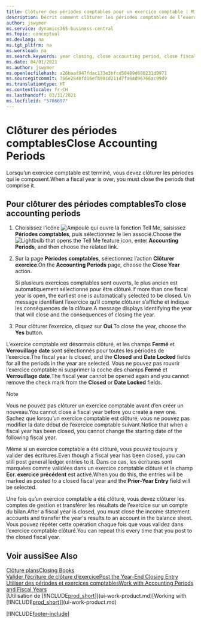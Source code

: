 ```yaml
---
title: Clôturer des périodes comptables pour un exercice comptable | Microsoft Docs
description: Décrit comment clôturer les périodes comptables de l’exercice comptable.
author: jswymer
ms.service: dynamics365-business-central
ms.topic: conceptual
ms.devlang: na
ms.tgt_pltfrm: na
ms.workload: na
ms.search.keywords: year closing, close accounting period, close fiscal year, bank account detailed trial balance
ms.date: 04/01/2021
ms.author: jswymer
ms.openlocfilehash: a26baaf947fdac133e3bfcd50489d680231d9971
ms.sourcegitcommit: 766e2840fd16efb901d211d7fa64d96766ac99d9
ms.translationtype: HT
ms.contentlocale: fr-CH
ms.lasthandoff: 03/31/2021
ms.locfileid: "5786697"
---
```

# <a name="close-accounting-periods"></a><span data-ttu-id="d53d1-103">Clôturer des périodes comptables</span><span class="sxs-lookup"><span data-stu-id="d53d1-103">Close Accounting Periods</span></span>
<span data-ttu-id="d53d1-104">Lorsqu’un exercice comptable est terminé, vous devez clôturer les périodes qui le composent.</span><span class="sxs-lookup"><span data-stu-id="d53d1-104">When a fiscal year is over, you must close the periods that comprise it.</span></span>

## <a name="to-close-accounting-periods"></a><span data-ttu-id="d53d1-105">Pour clôturer des périodes comptables</span><span class="sxs-lookup"><span data-stu-id="d53d1-105">To close accounting periods</span></span>
1. <span data-ttu-id="d53d1-106">Choisissez l’icône ![Ampoule qui ouvre la fonction Tell Me](media/ui-search/search_small.png "Dites-moi ce que vous voulez faire"), saisissez **Périodes comptables**, puis sélectionnez le lien associé.</span><span class="sxs-lookup"><span data-stu-id="d53d1-106">Choose the ![Lightbulb that opens the Tell Me feature](media/ui-search/search_small.png "Tell me what you want to do") icon, enter **Accounting Periods**, and then choose the related link.</span></span>
2. <span data-ttu-id="d53d1-107">Sur la page **Périodes comptables**, sélectionnez l’action **Clôturer exercice**.</span><span class="sxs-lookup"><span data-stu-id="d53d1-107">On the **Accounting Periods** page, choose the **Close Year** action.</span></span>

    <span data-ttu-id="d53d1-108">Si plusieurs exercices comptables sont ouverts, le plus ancien est automatiquement sélectionné pour être clôturé.</span><span class="sxs-lookup"><span data-stu-id="d53d1-108">If more than one fiscal year is open, the earliest one is automatically selected to be closed.</span></span> <span data-ttu-id="d53d1-109">Un message identifiant l’exercice qu’il compte clôturer s’affiche et indique les conséquences de la clôture.</span><span class="sxs-lookup"><span data-stu-id="d53d1-109">A message displays identifying the year that will close and the consequences of closing the year.</span></span>
3. <span data-ttu-id="d53d1-110">Pour clôturer l’exercice, cliquez sur **Oui**.</span><span class="sxs-lookup"><span data-stu-id="d53d1-110">To close the year, choose the **Yes** button.</span></span>

<span data-ttu-id="d53d1-111">L’exercice comptable est désormais clôturé, et les champs **Fermé** et **Verrouillage date** sont sélectionnés pour toutes les périodes de l’exercice.</span><span class="sxs-lookup"><span data-stu-id="d53d1-111">The fiscal year is closed, and the **Closed** and **Date Locked** fields for all the periods in the year are selected.</span></span> <span data-ttu-id="d53d1-112">Vous ne pouvez pas rouvrir l’exercice comptable ni supprimer la coche des champs **Fermé** et **Verrouillage date**.</span><span class="sxs-lookup"><span data-stu-id="d53d1-112">The fiscal year cannot be opened again and you cannot remove the check mark from the **Closed** or **Date Locked** fields.</span></span>

> [!NOTE]  
>   <span data-ttu-id="d53d1-113">Vous ne pouvez pas clôturer un exercice comptable avant d’en créer un nouveau.</span><span class="sxs-lookup"><span data-stu-id="d53d1-113">You cannot close a fiscal year before you create a new one.</span></span> <span data-ttu-id="d53d1-114">Sachez que lorsqu’un exercice comptable est clôturé, vous ne pouvez pas modifier la date début de l’exercice comptable suivant.</span><span class="sxs-lookup"><span data-stu-id="d53d1-114">Notice that when a fiscal year has been closed, you cannot change the starting date of the following fiscal year.</span></span>

<span data-ttu-id="d53d1-115">Même si un exercice comptable a été clôturé, vous pouvez toujours y valider des écritures.</span><span class="sxs-lookup"><span data-stu-id="d53d1-115">Even though a fiscal year has been closed, you can still post general ledger entries to it.</span></span> <span data-ttu-id="d53d1-116">Dans ce cas, les écritures sont marquées comme validées dans un exercice comptable clôturé et le champ **Ecr. exercice précédent** est activé.</span><span class="sxs-lookup"><span data-stu-id="d53d1-116">When you do this, the entries will be marked as posted to a closed fiscal year and the **Prior-Year Entry** field will be selected.</span></span>

<span data-ttu-id="d53d1-117">Une fois qu’un exercice comptable a été clôturé, vous devez clôturer les comptes de gestion et transférer les résultats de l’exercice sur un compte du bilan.</span><span class="sxs-lookup"><span data-stu-id="d53d1-117">After a fiscal year is closed, you must close the income statement accounts and transfer the year's results to an account in the balance sheet.</span></span> <span data-ttu-id="d53d1-118">Vous pouvez répéter cette opération chaque fois que vous validez dans l’exercice comptable clôturé.</span><span class="sxs-lookup"><span data-stu-id="d53d1-118">You can repeat this every time that you post to the closed fiscal year.</span></span>

## <a name="see-also"></a><span data-ttu-id="d53d1-119">Voir aussi</span><span class="sxs-lookup"><span data-stu-id="d53d1-119">See Also</span></span>

[<span data-ttu-id="d53d1-120">Clôture plans</span><span class="sxs-lookup"><span data-stu-id="d53d1-120">Closing Books</span></span>](year-close-books.md)  
[<span data-ttu-id="d53d1-121">Valider l’écriture de clôture d’exercice</span><span class="sxs-lookup"><span data-stu-id="d53d1-121">Post the Year-End Closing Entry</span></span>](year-how-post-year-end-close-entry.md)  
[<span data-ttu-id="d53d1-122">Utiliser des périodes et exercices comptables</span><span class="sxs-lookup"><span data-stu-id="d53d1-122">Work with Accounting Periods and Fiscal Years</span></span>](finance-accounting-periods-and-fiscal-years.md)  
<span data-ttu-id="d53d1-123">[Utilisation de [!INCLUDE[prod_short](includes/prod_short.md)]](ui-work-product.md)</span><span class="sxs-lookup"><span data-stu-id="d53d1-123">[Working with [!INCLUDE[prod_short](includes/prod_short.md)]](ui-work-product.md)</span></span>


[!INCLUDE[footer-include](includes/footer-banner.md)]
